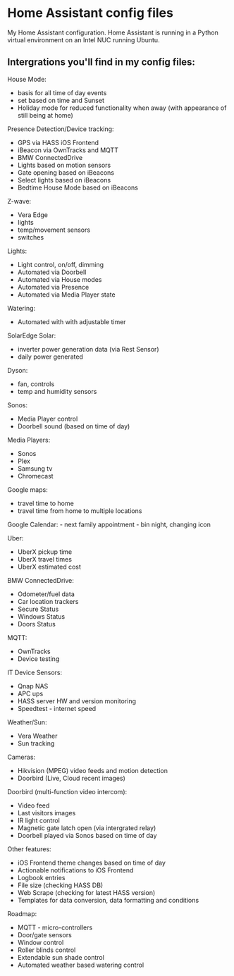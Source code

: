 # Home Assistant config files

My Home Assistant configuration.
Home Assistant is running in a Python virtual environment on an Intel NUC running Ubuntu.

## Intergrations you'll find in my config files:

House Mode:
  - basis for all time of day events
  - set based on time and Sunset
  - Holiday mode for reduced functionality when away (with appearance of still being at home)

Presence Detection/Device tracking:
  - GPS via HASS iOS Frontend
  - iBeacon via OwnTracks and MQTT
  - BMW ConnectedDrive
  - Lights based on motion sensors
  - Gate opening based on iBeacons
  - Select lights based on iBeacons
  - Bedtime House Mode based on iBeacons

Z-wave:
  - Vera Edge
  - lights
  - temp/movement sensors
  - switches

Lights:
  - Light control, on/off, dimming
  - Automated via Doorbell
  - Automated via House modes
  - Automated via Presence
  - Automated via Media Player state

Watering:
  -  Automated with with adjustable timer

SolarEdge Solar:
  - inverter power generation data (via Rest Sensor)
  - daily power generated

Dyson:
  - fan, controls
  - temp and humidity sensors

Sonos:
  - Media Player control
  - Doorbell sound (based on time of day)

Media Players:
  - Sonos
  - Plex
  - Samsung tv
  - Chromecast

Google maps:
   - travel time to home
   - travel time from home to multiple locations

Google Calendar:
    - next family appointment
    - bin night, changing icon

Uber:
  - UberX pickup time
  - UberX travel times
  - UberX estimated cost

BMW ConnectedDrive:
  - Odometer/fuel data
  - Car location trackers
  - Secure Status
  - Windows Status
  - Doors Status

MQTT:
  - OwnTracks
  - Device testing

IT Device Sensors:
  - Qnap NAS
  - APC ups
  - HASS server HW and version monitoring
  - Speedtest - internet speed


Weather/Sun:
  - Vera Weather
  - Sun tracking

Cameras:
  - Hikvision (MPEG) video feeds and motion detection
  - Doorbird (Live, Cloud recent images)

Doorbird (multi-function video intercom):
  - Video feed
  - Last visitors images
  - IR light control
  - Magnetic gate latch open (via intergrated relay)
  - Doorbell played via Sonos based on time of day

Other features:
  - iOS Frontend theme changes based on time of day
  - Actionable notifications to iOS Frontend
  - Logbook entries
  - File size (checking HASS DB)
  - Web Scrape (checking for latest HASS version)
  - Templates for data conversion, data formatting and conditions

Roadmap:
  - MQTT - micro-controllers
  - Door/gate sensors
  - Window control
  - Roller blinds control
  - Extendable sun shade control
  - Automated weather based watering control
